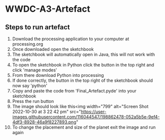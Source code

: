 # WWDC-A3-Artefact
## Steps to run artefact
1. Download the processing application to your computer at processing.org 
2. Once downloaded open the sketchbook
3. The sketchbook will automatically open in Java, this will not work with the code
4. To open the sketchbook in Python click the button in the top right and click 'manage modes'
5. From there download Python into processing
6. If done correctly, the button in the top right of the sketchbook should now say 'python' 
7. Copy and paste the code from 'Final_Artefact.pyde' into your sketchbook 
8. Press the run button
9. The image should look like this<img width="799" alt="Screen Shot 2022-10-30 at 3 22 42 pm" src="https://user-images.githubusercontent.com/116044547/198862478-052a5b5e-9ef4-4df3-8928-46a9f8227893.png"
10. To change the placement and size of the planet exit the image and run again
